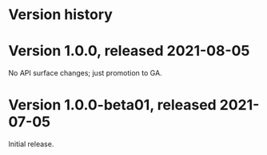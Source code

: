 # Version history

# Version 1.0.0, released 2021-08-05

No API surface changes; just promotion to GA.

# Version 1.0.0-beta01, released 2021-07-05

Initial release.
